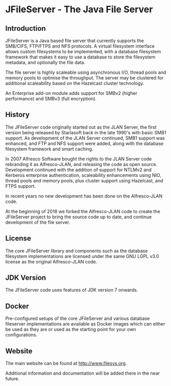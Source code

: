 JFileServer - The Java File Server
==================================

Introduction
------------
JFileServer is a Java based file server that currently supports the SMB/CIFS, FTP/FTPS
and NFS protocols. A virtual filesystem interface allows custom filesystems to be implemented,
with a database filesystem framework that makes it easy to use a database to store the filesystem
metadata, and optionally the file data.

The file server is highly scaleable using asynchronous I/O, thread pools and memory pools
to optimise the throughput. The server may be clustered for additional scaleability based
on the Hazelcast cluster technology.

An Enterprise add-on module adds support for SMBv2 (higher performance) and SMBv3 (full encryption).

History
-------
The JFileServer code originally started out as the JLAN Server, the first version being
released by Starlasoft back in the late 1990's with basic SMB1 support. As development of
the JLAN Server continued, SMB1 support was enhanced, and FTP and NFS support were added,
along with the database filesystem framework and smart caching.

In 2007 Alfresco Software bought the rights to the JLAN Server code rebranding it as Alfresco-JLAN,
and releasing the code as open source. Development continued with the addition of support for 
NTLMv2 and Kerberos enterprise authentication, scaleability enhancements using NIO, thread
pools and memory pools, plus cluster support using Hazelcast, and FTPS support.

In recent years no new development has been done on the Alfresco-JLAN code.

At the beginning of 2018 we forked the Alfresco-JLAN code to create the JFileServer project
to bring the source code up to date, and continue development of the file server.

License
-------
The core JFileServer library and components such as the database filesystem implementations
are licensed under the same GNU LGPL v3.0 license as the original Alfresco-JLAN code.

JDK Version
-----------
The JFileServer code uses features of JDK version 7 onwards.

Docker
------
Pre-configured setups of the core JFileServer and various database fileserver implementations
are available as Docker images which can either be used as they are or used as the starting
point for your own configurations.

Website
-------
The main website can be found at http://www.filesys.org.

Additional information and documentation will be added there in the near future.

